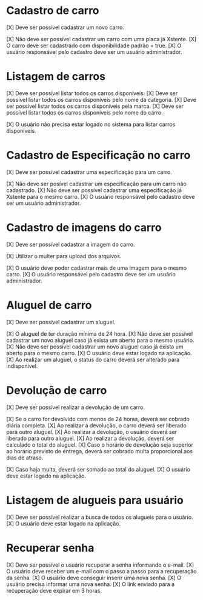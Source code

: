 # Cadastro de carro

[X] Deve ser possível cadastrar um novo carro.

[X] Não deve ser possível cadastrar um carro com uma placa já Xstente.
[X] O carro deve ser cadastrado com disponibilidade padrão = true.
[X] O usuário responsável pelo cadastro deve ser um usuário administrador.

# Listagem de carros

[X] Deve ser possível listar todos os carros disponíveis.
[X] Deve ser possível listar todos os carros disponíveis pelo nome da categoria.
[X] Deve ser possível listar todos os carros disponíveis pela marca.
[X] Deve ser possível listar todos os carros disponíveis pelo nome do carro.

[X] O usuário não precisa estar logado no sistema para listar carros disponíveis.

# Cadastro de Especificação no carro

[X] Deve ser possível cadastrar uma especificação para um carro.

[X] Não deve ser posível cadastrar um especificação para um carro não cadastrado.
[X] Não deve ser possível cadastrar uma especificação já Xstente para o mesmo carro.
[X] O usuário responsável pelo cadastro deve ser um usuário administrador.

# Cadastro de imagens do carro

[X] Deve ser possível cadastrar a imagem do carro.

[X] Utilizar o multer para upload dos arquivos.

[X] O usuário deve poder cadastrar mais de uma imagem para o mesmo carro.
[X] O usuário responsável pelo cadastro deve ser um usuário administrador.

# Aluguel de carro

[X] Deve ser possível cadastrar um aluguel.

[X] O aluguel de ter duração mínima de 24 hora.
[X] Não deve ser possível cadastrar um novo aluguel caso já exista um aberto para o mesmo usuário.
[X] Não deve ser possível cadastrar um novo aluguel caso já exista um aberto para o mesmo carro.
[X] O usuário deve estar logado na aplicação.
[X] Ao realizar um aluguel, o status do carro deverá ser alterado para indisponível.

# Devolução de carro

[X] Deve ser possível realizar a devolução de um carro.

[X] Se o carro for devolvido com menos de 24 horas, deverá ser cobrado diária completa.
[X] Ao realizar a devolução, o carro deverá ser liberado para outro aluguel.
[X] Ao realizar a devolução, o usuário deverá ser liberado para outro aluguel.
[X] Ao realizar a devolução, deverá ser calculado o total do aluguel.
[X] Caso o horário de devolução seja superior ao horário previsto de entrega, deverá ser cobrado multa proporcional aos dias de atraso.

[X] Caso haja multa, deverá ser somado ao total do aluguel.
[X] O usuário deve estar logado na aplicação.

# Listagem de alugueis para usuário

[X] Deve ser possível realizar a busca de todos os alugueis para o usuário.
[X] O usuário deve estar logado na aplicação.

# Recuperar senha

[X] Deve ser possível o usuário recuperar a senha informando o e-mail.
[X] O usuário deve receber um e-mail com o passo a passo para a recuperação da senha.
[X] O usuário deve conseguir inserir uma nova senha.
[X] O usuário precisa informar uma nova senha.
[X] O link enviado para a recuperação deve expirar em 3 horas.
